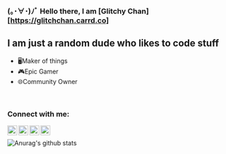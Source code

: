 ### (｡･∀･)ﾉﾞ Hello there, I am [Glitchy Chan][https://glitchchan.carrd.co]

## I am just a random dude who likes to code stuff

- 🖥️Maker of things
- 🎮Epic Gamer
- 🌐Community Owner

<br>

### Connect with me:

[<img align="left" alt="Twitter Logo" width="22px" src="https://www.vectorlogo.zone/logos/twitter/twitter-official.svg" />](https://twitter.com/glitchychan)
[<img align="left" alt="Twitch Logo" width="22px" src="https://www.vectorlogo.zone/logos/twitch/twitch-tile.svg" />](https://twitch.tv/gl1tchychan)
[<img align="left" alt="Github Logo" width="22px" src="https://www.vectorlogo.zone/logos/github/github-tile.svg" />](https://github.com/Glitchy-Chan)
[<img align="left" alt="Instagram Logo" width="22px" src="https://www.vectorlogo.zone/logos/instagram/instagram-icon.svg" />](https://instagram.com/gl1tchychan)

<br>

![Anurag's github stats](https://github-readme-stats.vercel.app/api?username=Glitchy-Chan&theme=radical&show_icons=true)
